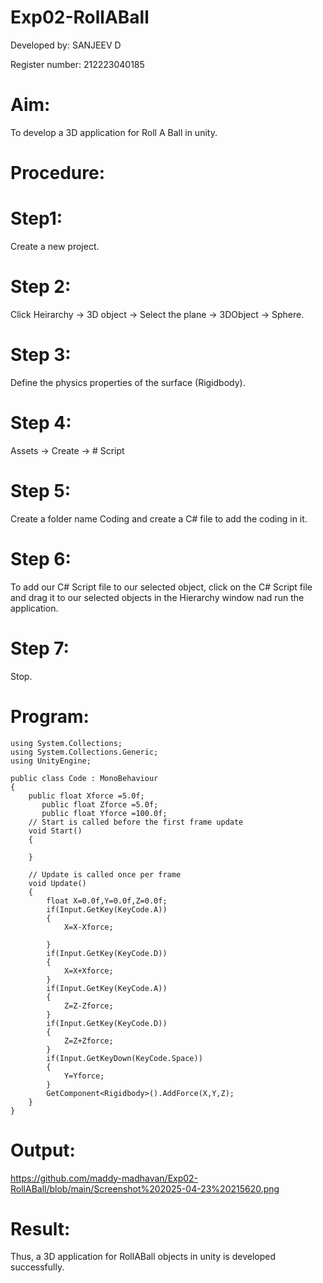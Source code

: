 # Exp02-RollABall
Developed by: SANJEEV D

Register number: 212223040185
# Aim:
To develop a 3D application for Roll A Ball in unity.

# Procedure:
# Step1:
Create a new project.

# Step 2:
Click Heirarchy -> 3D object -> Select the plane -> 3DObject -> Sphere.

# Step 3:
Define the physics properties of the surface (Rigidbody).

# Step 4:
Assets -> Create -> # Script

# Step 5:
Create a folder name Coding and create a C# file to add the coding in it.

# Step 6:
To add our C# Script file to our selected object, click on the C# Script file and drag it to our selected objects in the Hierarchy window nad run the application.

# Step 7:
Stop.

# Program:
```
using System.Collections;
using System.Collections.Generic;
using UnityEngine;

public class Code : MonoBehaviour
{
    public float Xforce =5.0f;
       public float Zforce =5.0f;
       public float Yforce =100.0f; 
    // Start is called before the first frame update
    void Start()
    {
       
    }

    // Update is called once per frame
    void Update()
    {
        float X=0.0f,Y=0.0f,Z=0.0f;
        if(Input.GetKey(KeyCode.A))
        {
            X=X-Xforce;

        }
        if(Input.GetKey(KeyCode.D))
        {
            X=X+Xforce;
        }
        if(Input.GetKey(KeyCode.A))
        {
            Z=Z-Zforce;
        }
        if(Input.GetKey(KeyCode.D))
        {
            Z=Z+Zforce;
        }
        if(Input.GetKeyDown(KeyCode.Space))
        {
            Y=Yforce;
        }
        GetComponent<Rigidbody>().AddForce(X,Y,Z);
    }
}
```

# Output:

https://github.com/maddy-madhavan/Exp02-RollABall/blob/main/Screenshot%202025-04-23%20215620.png

# Result:
Thus, a 3D application for RollABall objects in unity is developed successfully.
